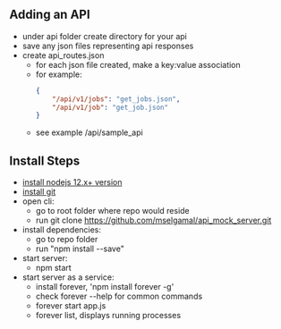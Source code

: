 ## Adding an API
- under api folder create directory for your api
- save any json files representing api responses
- create api_routes.json
	- for each json file created, make a key:value association
	- for example: 
		```json
		{
			"/api/v1/jobs": "get_jobs.json",
			"/api/v1/job": "get_job.json"
		}
		```
	- see example /api/sample_api 
		
## Install Steps
- [install nodejs 12.x+ version](https://nodejs.org/en/download/)
- [install git](https://git-scm.com/book/en/v2/Getting-Started-Installing-Git)
- open cli:
	- go to root folder where repo would reside
	- run git clone https://github.com/mselgamal/api_mock_server.git
- install dependencies:
	- go to repo folder
	- run "npm install --save"
- start server:
	- npm start
- start server as a service:
	- install forever, 'npm install forever -g'
	- check forever --help for common commands
	- forever start app.js
	- forever list, displays running processes
